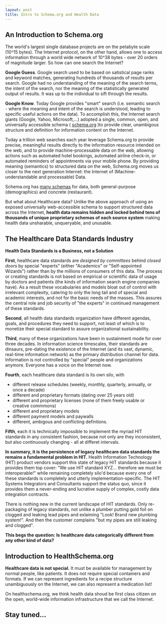 ```yaml
---
layout: post
title: Intro to Schema.org and Health Data
---
```


An Introduction to Schema.org
-----

The world's largest single database projects are on the petabyte scale (10^15 bytes). The Internet protocol, on the other hand, allows one to access information through a world wide network of 10^38 bytes - over 20 orders of magnitude larger.  So how can one search the Internet?

**Google Guess**. Google search used to be based on satistical page ranks and keyword matches, generating hundreds of thousands of results per search. Google had no understanding of the meaning of the search terms, the intent of the search, nor the meaning of the statistically generated output of results.  It was up to the individual to sift through the results.

**Google Know**.  Today Google provides "smart" search (i.e. semantic search - where the meaning and intent of the search is understood, leading to specific useful actions on the data).  To accomplish this, the Internet search giants (Google, Yahoo, Microsoft,...) adopted a single, common, open, and universally accessible schema ( [schema.org](http://schema.org/) )to provide clear, unambigous structure and definition for information content on the Internet.  

Today a trillion web searches each year leverage Schema.org to provide precise, meaningful results directly to the information resource intended on the web, and to provide machine-processable data on the web, allowing actions such as automated hotel bookings, automated airline check-in,  or automated reminders of appointments via your mobile phone.  By providing meaning (semantics) to structured data on the web, Schema.org moves us closer to the next generation Internet:  the Internet of (Machine-understandable and processable) Data.

Schema.org has [many schemas](http://schema.org/docs/schemas.html) for data, both general-purpose (demographics) and concrete (restaurant).

But what about Healthcare data? Unlike the above approach of using an exposed universally web-accessible schema to support structured data across the Internet, **health data remains hidden and locked behind  tens of thousands of unique proprietary schemas of each source system** making health data unsharable, unqueryable, and unusable.


The Healthcare Data Standards Industry
-----

**Health Data Standards is a Business, not a Solution**

**First**, healthcare data standards are *designed by committees* behind *closed doors* by special "experts" (either "Academics" or "Self-appointed Wizards") rather than by the millions of consumers of this data. The process or creating standards is not based on empirical or scientific data of usage by doctors and patients (the kinds of information search engine companies have).  As a result these vocabularies and models bloat out of control with irrelevant complexity, catering to only the long tail and of special and academic interests, and not for the basic needs of the masses. This assures the central role and job security of "the experts"  in continued management of these standards.

**Second**, all health data standards organization have different agendas, goals, and procedures they need to support, not least of which is to monetize their special standard to assure organizational sustainability.  

**Third**, many of these organizations have been in sustainment mode for over three decades.  In information science timescales, their standards are dinsaurs, pre-dating the existence of the Internet (and its vast, dynamic, real-time information network) as the primary distribution channel for data.  Information is not controlled by "special" people and organizations anymore. Everyone has a voice on the Internet now. 

**Fourth**, each healthcare data standard is its own silo, with

* different release schedules  (weekly, monthly, quarterly, annually, or once a decade)
* different and proprietary formats (dating over 25 years old)
* different and proprietary licenses (none of them freely usable or creative commmons)
* different and proprietary models
* different payment models and paywalls
* different, ambigous and conflicting defintions.

**Fifth**, each it is technically impossible to implement the myriad HIT standards in any consistent fashion, because not only are they inconsistent, but also continuously changing - all at differet intervals. 


**In summary, it is the persistence of legacy healthcare data standards the remains a fundamental problem in HIT.**  Health Information Technology (HIT) product vendors support this state of legacy HIT standards because it provides them top cover: "We use HIT standard XYZ... therefore we must be interoperable!" while remaining completely silo'd because every one of these standards is completely and utterly implementation-specific.  The HIT Systems Integrators and  Consultants support the status quo, since it provides them a never-ending and lucrative supply of complex, costly data integration contracts.

There is nothing new in the current landscape of HIT standards.  Only re-packaging of legacy standards, not unlike a plumber putting gold foil on clogged and leaking lead pipes and exlaiming "Look!  Brand new plumbing system!". And then the customer complains "but my pipes are still leaking and clogged".


**This begs the question: Is healthcare data categorically different from any other kind of data?**


Introduction to HealthSchema.org
-----

**Healthcare data is not special.**  It must be available for management by normal people, like patients.  It does not require special containers and formats.  If we can represent ingredients for a recipe structure unambiguously on the Internet, we can also represent a medication list!


On healthschema.org, we think health data shoud be first class citizen on the open, world-wide information infrastructure that we call the Internet.


Stay tuned...
-----






